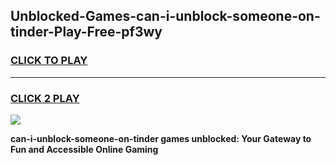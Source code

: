 
## Unblocked-Games-can-i-unblock-someone-on-tinder-Play-Free-pf3wy
<h3>
<a href="https://premium76.site?title=can-i-unblock-someone-on-tinder&ref=21A">CLICK TO PLAY</a></h3>
<hr>

<h3>
<a href="https://premium76.site?title=can-i-unblock-someone-on-tinder&ref=21A">CLICK 2 PLAY</a>
  
</h3>

<a href="https://premium76.site?title=can-i-unblock-someone-on-tinder&ref=21A"><img src="https://clearcache.store/games.png"></a>


**can-i-unblock-someone-on-tinder games unblocked: Your Gateway to Fun and Accessible Online Gaming**
